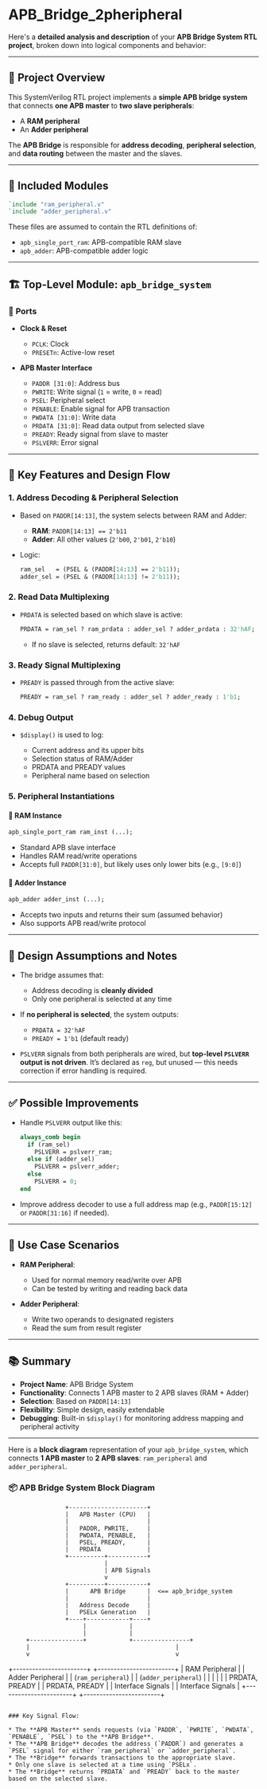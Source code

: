 # APB_Bridge_2pheripheral

Here's a **detailed analysis and description** of your **APB Bridge System RTL project**, broken down into logical components and behavior:

---

## 🧾 **Project Overview**

This SystemVerilog RTL project implements a **simple APB bridge system** that connects **one APB master** to **two slave peripherals**:

* A **RAM peripheral**
* An **Adder peripheral**

The **APB Bridge** is responsible for **address decoding**, **peripheral selection**, and **data routing** between the master and the slaves.

---

## 🔧 **Included Modules**

```systemverilog
`include "ram_peripheral.v"
`include "adder_peripheral.v"
```

These files are assumed to contain the RTL definitions of:

* `apb_single_port_ram`: APB-compatible RAM slave
* `apb_adder`: APB-compatible adder logic

---

## 🏗️ **Top-Level Module: `apb_bridge_system`**

### 🔌 **Ports**

* **Clock & Reset**

  * `PCLK`: Clock
  * `PRESETn`: Active-low reset

* **APB Master Interface**

  * `PADDR [31:0]`: Address bus
  * `PWRITE`: Write signal (`1` = write, `0` = read)
  * `PSEL`: Peripheral select
  * `PENABLE`: Enable signal for APB transaction
  * `PWDATA [31:0]`: Write data
  * `PRDATA [31:0]`: Read data output from selected slave
  * `PREADY`: Ready signal from slave to master
  * `PSLVERR`: Error signal

---

## 🧠 **Key Features and Design Flow**

### 1. **Address Decoding & Peripheral Selection**

* Based on `PADDR[14:13]`, the system selects between RAM and Adder:

  * **RAM**: `PADDR[14:13] == 2'b11`
  * **Adder**: All other values (`2'b00`, `2'b01`, `2'b10`)
* Logic:

  ```systemverilog
  ram_sel   = (PSEL & (PADDR[14:13] == 2'b11));
  adder_sel = (PSEL & (PADDR[14:13] != 2'b11));
  ```

### 2. **Read Data Multiplexing**

* `PRDATA` is selected based on which slave is active:

  ```systemverilog
  PRDATA = ram_sel ? ram_prdata : adder_sel ? adder_prdata : 32'hAF;
  ```

  * If no slave is selected, returns default: `32'hAF`

### 3. **Ready Signal Multiplexing**

* `PREADY` is passed through from the active slave:

  ```systemverilog
  PREADY = ram_sel ? ram_ready : adder_sel ? adder_ready : 1'b1;
  ```

### 4. **Debug Output**

* `$display()` is used to log:

  * Current address and its upper bits
  * Selection status of RAM/Adder
  * PRDATA and PREADY values
  * Peripheral name based on selection

### 5. **Peripheral Instantiations**

#### 🔹 **RAM Instance**

```systemverilog
apb_single_port_ram ram_inst (...);
```

* Standard APB slave interface
* Handles RAM read/write operations
* Accepts full `PADDR[31:0]`, but likely uses only lower bits (e.g., `[9:0]`)

#### 🔹 **Adder Instance**

```systemverilog
apb_adder adder_inst (...);
```

* Accepts two inputs and returns their sum (assumed behavior)
* Also supports APB read/write protocol

---

## 🧪 **Design Assumptions and Notes**

* The bridge assumes that:

  * Address decoding is **cleanly divided**
  * Only one peripheral is selected at any time

* If **no peripheral is selected**, the system outputs:

  * `PRDATA = 32'hAF`
  * `PREADY = 1'b1` (default ready)

* `PSLVERR` signals from both peripherals are wired, but **top-level `PSLVERR` output is not driven**. It’s declared as `reg`, but unused — this needs correction if error handling is required.

---

## ✅ **Possible Improvements**

* Handle `PSLVERR` output like this:

  ```systemverilog
  always_comb begin
    if (ram_sel)
      PSLVERR = pslverr_ram;
    else if (adder_sel)
      PSLVERR = pslverr_adder;
    else
      PSLVERR = 0;
  end
  ```

* Improve address decoder to use a full address map (e.g., `PADDR[15:12]` or `PADDR[31:16]` if needed).

---

## 🧩 **Use Case Scenarios**

* **RAM Peripheral**:

  * Used for normal memory read/write over APB
  * Can be tested by writing and reading back data

* **Adder Peripheral**:

  * Write two operands to designated registers
  * Read the sum from result register

---

## 📚 **Summary**

* **Project Name**: APB Bridge System
* **Functionality**: Connects 1 APB master to 2 APB slaves (RAM + Adder)
* **Selection**: Based on `PADDR[14:13]`
* **Flexibility**: Simple design, easily extendable
* **Debugging**: Built-in `$display()` for monitoring address mapping and peripheral activity

---

Here is a **block diagram** representation of your `apb_bridge_system`, which connects **1 APB master** to **2 APB slaves**: `ram_peripheral` and `adder_peripheral`.

### 📦 APB Bridge System Block Diagram

                    +----------------------+
                    |   APB Master (CPU)   |
                    |                      |
                    |   PADDR, PWRITE,     |
                    |   PWDATA, PENABLE,   |
                    |   PSEL, PREADY,      |
                    |   PRDATA             |
                    +----------+-----------+
                               |
                               | APB Signals
                               v
                    +----------+-----------+
                    |      APB Bridge      |  <== apb_bridge_system
                    |                      |
                    |   Address Decode     |
                    |   PSELx Generation   |
                    +----+------------+----+
                         |            |
                         |            |
         +---------------+            +----------------+
         |                                         |
         v                                         v
+-----------------------+               +------------------------+
|   RAM Peripheral      |               |   Adder Peripheral     |
| (`ram_peripheral`)    |               | (`adder_peripheral`)   |
|                       |               |                        |
|  PRDATA, PREADY       |               |  PRDATA, PREADY        |
|  Interface Signals     |               |  Interface Signals     |
+-----------------------+               +------------------------+
```

### Key Signal Flow:

* The **APB Master** sends requests (via `PADDR`, `PWRITE`, `PWDATA`, `PENABLE`, `PSEL`) to the **APB Bridge**.
* The **APB Bridge** decodes the address (`PADDR`) and generates a `PSEL` signal for either `ram_peripheral` or `adder_peripheral`.
* The **Bridge** forwards transactions to the appropriate slave.
* Only one slave is selected at a time using `PSELx`.
* The **Bridge** returns `PRDATA` and `PREADY` back to the master based on the selected slave.



